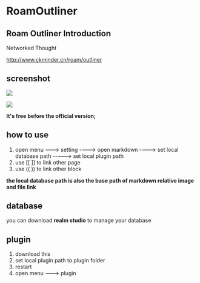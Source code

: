 # RoamOutliner

## Roam Outliner Introduction

Networked Thought

http://www.ckminder.cn/roam/outliner

## screenshot
![](https://s1.ax1x.com/2020/09/09/w1ganJ.png)

![](https://s1.ax1x.com/2020/09/09/w1gHgS.png)

**It's free before the official version;**

## how to use

1. open menu ---> setting ----> open markdown ----> set local database path -----> set local plugin path
2. use [[  ]] to link other page
3. use ((  )) to link other block

**the local database path is also the base path of markdown relative image and file link**

## database

you can download **realm studio** to manage your database


## plugin

1. download this
2. set local plugin path to plugin folder
3. restart 
4. open menu ---> plugin 




